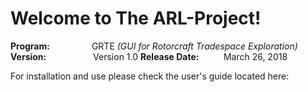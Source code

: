 # Welcome to The ARL-Project!  

**Program:**&nbsp;&nbsp;&nbsp;&nbsp;&nbsp;&nbsp;&nbsp;&nbsp;&nbsp;&nbsp;&nbsp;&nbsp;&nbsp;&nbsp;&nbsp;&nbsp;&nbsp;GRTE *(GUI for Rotorcraft Tradespace Exploration)*  
**Version:**&nbsp;&nbsp;&nbsp;&nbsp;&nbsp;&nbsp;&nbsp;&nbsp;&nbsp;&nbsp;&nbsp;&nbsp;&nbsp;&nbsp;&nbsp;&nbsp;&nbsp;&nbsp;&nbsp;Version 1.0
**Release Date:**&nbsp;&nbsp;&nbsp;&nbsp;&nbsp;&nbsp;&nbsp;&nbsp;&nbsp;&nbsp;March 26, 2018

For installation and use please check the user's guide located here:


